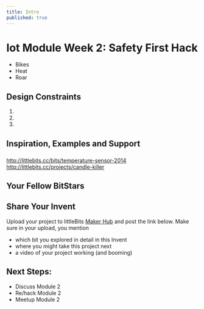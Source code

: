 ```yaml
---
title: Intro
published: true
---
```


# Iot Module Week 2: Safety First Hack
- Bikes
- Heat
- Roar


## Design Constraints
1. 
2. 
3. 

## Inspiration, Examples and Support
### 

http://littlebits.cc/bits/temperature-sensor-2014
http://littlebits.cc/projects/candle-killer

### 

### 

## Your Fellow BitStars
### 


### 

## Share Your Invent 
Upload your project to littleBits [Maker Hub](http://littlebits.cc/projects) and post the link below. Make sure in your upload, you mention
- which bit you explored in detail in this Invent
- where you might take this project next
- a video of your project working (and booming)

## Next Steps:
- Discuss Module 2
- Re/hack Module 2
- Meetup Module 2